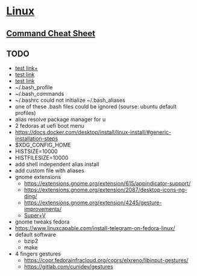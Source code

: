 # [Linux](../README.md)
## [Command Cheat Sheet](cheatsheet.md)
## TODO
- [test link+](../README.md)
- [test link](/../../)
- [test link](../../../)
- ~/.bash_profile
- ~/.bash_commands
- ~/.bashrc could not initialize ~/.bash_aliases
- one of these .bash files could be ignored (sourse: ubuntu default profiles)
- alias resolve package manager for u
- 2 fedoras at uefi boot menu
- https://docs.docker.com/desktop/install/linux-install/#generic-installation-steps
- $XDG_CONFIG_HOME
- HISTSIZE=10000
- HISTFILESIZE=10000
- add shell independent alias install
- add custom file with aliases
- gnome extensions
  - https://extensions.gnome.org/extension/615/appindicator-support/
  - https://extensions.gnome.org/extension/2087/desktop-icons-ng-ding/
  - https://extensions.gnome.org/extension/4245/gesture-improvements/
  - [Super+V](https://extensions.gnome.org/extension/5278/pano/)
- gnome tweaks fedora
- https://www.linuxcapable.com/install-telegram-on-fedora-linux/
- default software
  - bzip2
  - make
- 4 fingers gestures
  - https://copr.fedorainfracloud.org/coprs/elxreno/libinput-gestures/
  - https://gitlab.com/cunidev/gestures
